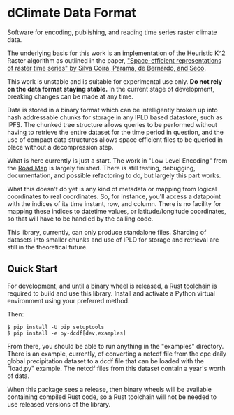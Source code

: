 # dClimate Data Format

Software for encoding, publishing, and reading time series raster climate data. 

The underlying basis for this work is an implementation of the Heuristic K^2 Raster
algorithm as outlined in the paper, ["Space-efficient representations of raster time
series" by Silva Coira, Paramá, de Bernardo, and Seco](https://index.ggws.net/downloads/2021-06-18/91/silva-coira2021.pdf).

This work is unstable and is suitable for experimental use only. **Do not rely on the
data format staying stable.** In the current stage of development, breaking changes can
be made at any time.

Data is stored in a binary format which can be intelligently broken up into hash
addressable chunks for storage in any IPLD based datastore, such as IPFS. The chunked
tree structure allows queries to be performed without having to retrieve the entire
dataset for the time period in question, and the use of compact data structures allows
space efficient files to be queried in place without a decompression step. 

What is here currently is just a start. The work in "Low Level Encoding" from the [Road
Map](ROADMAP.md) is largely finished. There is still testing, debugging, documentation,
and possible refactoring to do, but largely this part works.

What this doesn't do yet is any kind of metadata or mapping from logical coordinates to
real coordinates. So, for instance, you'll access a datapoint with the indices of its
time instant, row, and column. There is no facility for mapping these indices to
datetime values, or latitude/longitude coordinates, so that will have to be handled by
the calling code.

This library, currently, can only produce standalone files. Sharding of datasets into
smaller chunks and use of IPLD for storage and retrieval are still in the theoretical
future.

## Quick Start

For development, and until a binary wheel is released, a [Rust
toolchain](https://www.rust-lang.org/tools/install) is required to build and use this
library. Install and activate a Python virtual environment using your preferred method.

Then:

    $ pip install -U pip setuptools
    $ pip install -e py-dcdf[dev,examples]

From there, you should be able to run anything in the "examples" directory. There is an
example, currently, of converting a netcdf file from the cpc daily global precipitation
dataset to a dcdf file that can be loaded with the "load.py" example. The netcdf files
from this dataset contain a year's worth of data.

When this package sees a release, then binary wheels will be available containing
compiled Rust code, so a Rust toolchain will not be needed to use released versions of
the library. 
